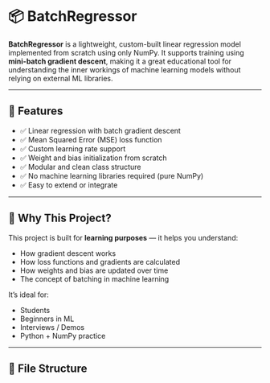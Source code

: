 # 📦 BatchRegressor

**BatchRegressor** is a lightweight, custom-built linear regression model implemented from scratch using only NumPy. It supports training using **mini-batch gradient descent**, making it a great educational tool for understanding the inner workings of machine learning models without relying on external ML libraries.

---

## 🚀 Features

- ✅ Linear regression with batch gradient descent
- ✅ Mean Squared Error (MSE) loss function
- ✅ Custom learning rate support
- ✅ Weight and bias initialization from scratch
- ✅ Modular and clean class structure
- ✅ No machine learning libraries required (pure NumPy)
- ✅ Easy to extend or integrate

---

## 🧠 Why This Project?

This project is built for **learning purposes** — it helps you understand:

- How gradient descent works
- How loss functions and gradients are calculated
- How weights and bias are updated over time
- The concept of batching in machine learning

It’s ideal for:

- Students
- Beginners in ML
- Interviews / Demos
- Python + NumPy practice

---

## 📁 File Structure
